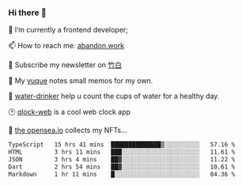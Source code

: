 ### Hi there 👋

<!--
**Alfxjx/Alfxjx** is a ✨ _special_ ✨ repository because its `README.md` (this file) appears on your GitHub profile.

Here are some ideas to get you started:

- 🔭 I’m currently working on ...
- 🌱 I’m currently learning ...
- 👯 I’m looking to collaborate on ...
- 🤔 I’m looking for help with ...
- 💬 Ask me about ...
- 📫 How to reach me: ...
- 😄 Pronouns: ...
- ⚡ Fun fact: ...
-->
🔭  I’m currently a frontend developer;

📫  How to reach me: [abandon.work](https://www.abandon.work/)

🎉  Subscribe my newsletter on [竹白](https://alfxjx.zhubai.love/)

🌱  My [yuque](https://www.yuque.com/alfxjx) notes small memos for my own.

🥤  [water-drinker](https://weldingboys.vercel.app/water) help u count the cups of water for a healthy day.

🕑  [qlock-web](https://qlock-web.vercel.app) is a cool web clock app

🌊  [the opensea.io](https://opensea.io/assets/0x495f947276749ce646f68ac8c248420045cb7b5e/29433830147332339639115006737701029562687338063458078299874716625823015632897) collects my NFTs...

<!--START_SECTION:waka-->

```txt
TypeScript   15 hrs 41 mins  ██████████████▒░░░░░░░░░░   57.16 %
HTML         3 hrs 11 mins   ███░░░░░░░░░░░░░░░░░░░░░░   11.61 %
JSON         3 hrs 4 mins    ██▓░░░░░░░░░░░░░░░░░░░░░░   11.22 %
Dart         2 hrs 54 mins   ██▓░░░░░░░░░░░░░░░░░░░░░░   10.61 %
Markdown     1 hr 11 mins    █░░░░░░░░░░░░░░░░░░░░░░░░   04.36 %
```

<!--END_SECTION:waka-->

